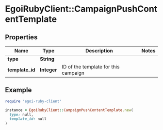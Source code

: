 # EgoiRubyClient::CampaignPushContentTemplate

## Properties

| Name | Type | Description | Notes |
| ---- | ---- | ----------- | ----- |
| **type** | **String** |  |  |
| **template_id** | **Integer** | ID of the template for this campaign |  |

## Example

```ruby
require 'egoi-ruby-client'

instance = EgoiRubyClient::CampaignPushContentTemplate.new(
  type: null,
  template_id: null
)
```

